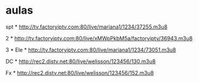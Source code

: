 # aulas
spt * http://tv.factoryiptv.com:80/live/mariana1/1234/37255.m3u8

2 * http://tv.factoryiptv.com:80/live/xMWpPkbM5a/factoryiptv/36943.m3u8

3 * 
Ele * http://tv.factoryiptv.com:80/live/mariana1/1234/73051.m3u8

DC * http://rec2.distv.net:80/live/welisson/123456/130.m3u8

Fx * http://rec2.distv.net:80/live/welisson/123456/152.m3u8
